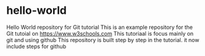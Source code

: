 # hello-world
Hello World repository for Git tutorial
This is an example repository for the Git tutoial on https://www.w3schools.com
This tutoriaal is focus mainly on git and using github
This repository is built step by step in the tutorial.
it now include steps for github
